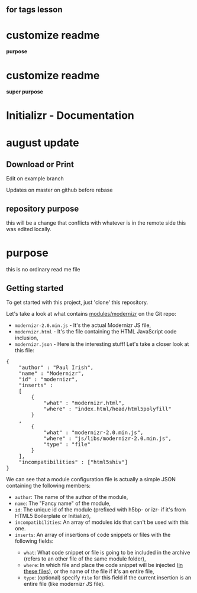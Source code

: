 ## for tags lesson

# customize readme
__purpose__
# customize readme
 __super purpose__
# Initializr - Documentation
# august update

## Download or Print

Edit on example branch

Updates on master on github before rebase

## repository purpose
this will be a change that conflicts 
with whatever is in the remote side
this was edited locally.


# purpose

this is no ordinary read me file

## Getting started

To get started with this project, just 'clone' this repository. 


Let's take a look at what contains <a href="https://github.com/verekia/initializr/tree/master/war/builder/modules/modernizr">modules/modernizr</a> on the Git repo:
<ul>
	<li><code>modernizr-2.0.min.js</code> - It's the actual Modernizr JS file,</li>
	<li><code>modernizr.html</code> - It's the file containing the HTML JavaScript code inclusion,</li>
	<li><code>modernizr.json</code> - Here is the interesting stuff! Let's take a closer look at this file:</li>
</ul> 

<pre>
{
	"author" : "Paul Irish",
	"name" : "Modernizr",
	"id" : "modernizr",
	"inserts" :
	[
		{
			"what" : "modernizr.html",
			"where" : "index.html/head/html5polyfill"
		}
	,
		{
			"what" : "modernizr-2.0.min.js",
			"where" : "js/libs/modernizr-2.0.min.js",
			"type" : "file"
		}
	],
	"incompatibilities" : ["html5shiv"]
}
</pre>

We can see that a module configuration file is actually a simple JSON containing the following members:
<ul>
	<li><code>author</code>: The name of the author of the module,</li>
	<li><code>name</code>: The "Fancy name" of the module,</li>
	<li><code>id</code>: The unique id of the module (prefixed with h5bp- or izr- if it's from HTML5 Boilerplate or Initializr),</li>
	<li><code>incompatibilities</code>: An array of modules ids that can't be used with this one.</li>
	<li><code>inserts</code>: An array of insertions of code snippets or files with the following fields:</li>
	<ul>
		<li><code>what</code>: What code snippet or file is going to be included in the archive (refers to an other file of the same module folder),</li>
		<li><code>where</code>: In which file and place the code snippet will be injected (<a href="https://github.com/verekia/initializr/tree/master/war/builder/templates">in these files</a>), or the name of the file if it's an entire file,</li>
		<li><code>type</code>: (optional) specify <code>file</code> for this field if the current insertion is an entire file (like modernizr JS file).</li>
	</ul>
</ul>

